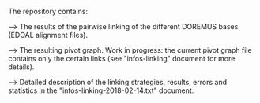 The repository contains:

--> The results of the pairwise linking of the different DOREMUS bases (EDOAL alignment files).

--> The resulting pivot graph. Work in progress: the current pivot graph file contains only the certain links (see "infos-linking" document for more details).

--> Detailed description of the linking strategies, results, errors and statistics in the "infos-linking-2018-02-14.txt" document.
